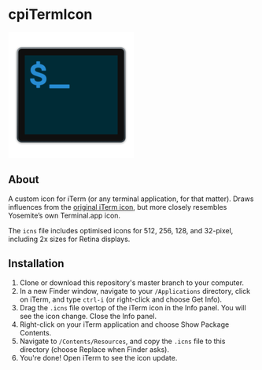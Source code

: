 # cpiTermIcon

<img src="./512.png" width="256px" alt="Terminal icon">

## About
A custom icon for iTerm (or any terminal application, for that matter). Draws influences from the [original iTerm icon](http://www.iterm2.com/images/logo.png), but more closely resembles Yosemite’s own Terminal.app icon. 

The <code>icns</code> file includes optimised icons for 512, 256, 128, and 32-pixel, including 2x sizes for Retina displays.

## Installation
1. Clone or download this repository's master branch to your computer.
2. In a new Finder window, navigate to your `/Applications` directory, click on iTerm, and type `ctrl-i` (or right-click and choose Get Info).
4. Drag the `.icns` file overtop of the iTerm icon in the Info panel. You will see the icon change. Close the Info panel.
5. Right-click on your iTerm application and choose Show Package Contents.
6. Navigate to `/Contents/Resources`, and copy the `.icns` file to this directory (choose Replace when Finder asks).
7. You're done! Open iTerm to see the icon update.